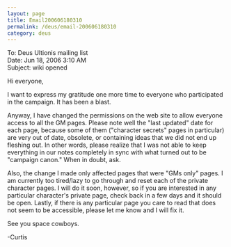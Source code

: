 ```yaml
---
layout: page
title: Email200606180310
permalink: /deus/email-200606180310
category: deus
---
```

To: Deus Ultionis mailing list
<br>Date: Jun 18, 2006 3:10 AM
<br>Subject: wiki opened

Hi everyone,

I want to express my gratitude one more time to everyone who participated in the campaign. It has been a blast.

Anyway, I have changed the permissions on the web site to allow everyone access to all the GM pages. Please note well the &quot;last updated&quot; date for each page, because some of them (&quot;character secrets&quot; pages in particular) are very out of date, obsolete, or containing ideas that we did not end up fleshing out. In other words, please realize that I was not able to keep everything in our notes completely in sync with what turned out to be &quot;campaign canon.&quot; When in doubt, ask.

Also, the change I made only affected pages that were &quot;GMs only&quot; pages. I am currently too tired/lazy to go through and reset each of the private character pages. I will do it soon, however, so if you are interested in any particular character's private page, check back in a few days and it should be open. Lastly, if there is any particular page you care to read that does not seem to be accessible, please let me know and I will fix it.

See you space cowboys.

-Curtis
